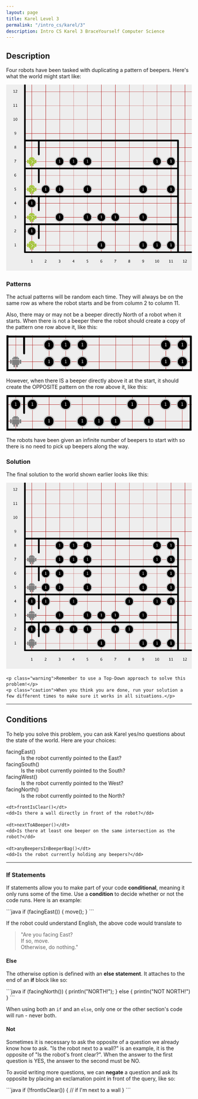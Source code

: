 ```yaml
---
layout: page
title: Karel Level 3
permalink: "/intro_cs/karel/3"
description: Intro CS Karel 3 BraceYourself Computer Science
---
```


<div class="karel content">
  <h2>Description</h2>
    <p>Four robots have been tasked with duplicating a pattern of beepers. Here's what the world might start like:</p>
    <img src="/public/img/karel/3/level_3-begin.png">
    <h3>Patterns</h3>
    <p>The actual patterns will be random each time. They will always be on the same row as where the robot starts and be from column 2 to column 11.</p>
    <p>Also, there may or may not be a beeper directly North of a robot when it starts. When there is not a beeper there the robot should create a copy of the pattern one row above it, like this:</p> 
    <img src="/public/img/karel/3/no_beeper.png">
    <p>However, when there IS a beeper directly above it at the start, it should create the OPPOSITE pattern on the row above it, like this:</p>
    <img src="/public/img/karel/3/beeper.png">
    <p class="caution">The robots have been given an infinite number of beepers to start with so there is no need to pick up beepers along the way.</p>
    <h3>Solution</h3>
    <p>The final solution to the world shown earlier looks like this:</p>
    <img src="/public/img/karel/3/level_3-end.png">

    <p class="warning">Remember to use a Top-Down approach to solve this problem!</p>
    <p class="caution">When you think you are done, run your solution a few different times to make sure it works in all situations.</p>

  <hr>

  <h2>Conditions</h2>
  <p>To help you solve this problem, you can ask Karel yes/no questions about the state of the world. Here are your choices:</p>
  <dl>
    <dt>facingEast()</dt>
    <dd>Is the robot currently pointed to the East?</dd>
    <dt>facingSouth()</dt>
    <dd>Is the robot currently pointed to the South?</dd>
    <dt>facingWest()</dt>
    <dd>Is the robot currently pointed to the West?</dd>
    <dt>facingNorth()</dt>
    <dd>Is the robot currently pointed to the North?</dd>
    
    <dt>frontIsClear()</dt>
    <dd>Is there a wall directly in front of the robot?</dd>
    
    <dt>nextToABeeper()</dt>
    <dd>Is there at least one beeper on the same intersection as the robot?</dd>
    
    <dt>anyBeepersInBeeperBag()</dt>
    <dd>Is the robot currently holding any beepers?</dd>
  </dl>

  <hr>

  <h3>If Statements</h3>
  <p>If statements allow you to make part of your code <strong>conditional</strong>, meaning it only runs some of the time. Use a <strong>condition</strong> to decide whether or not the code runs. Here is an example:</p>

<div class="code" markdown="1">
```java
if (facingEast()) {
  move();
}
```
</div>
    <p>If the robot could understand English, the above code would translate to </p>
    <blockquote>"Are you facing East?<br>If so, move.<br>Otherwise, do nothing."</blockquote>
    <h4>Else</h4>
    <p>The otherwise option is defined with an <strong>else statement</strong>. It attaches to the end of an <strong>if</strong> block like so:</p>
<div class="code" markdown="1">
```java
if (facingNorth()) {
  println("NORTH!");
} else {
  println("NOT NORTH!")
}
```
</div>
    <p>When using both an <code>if</code> and an <code>else</code>, only one or the other section's code will run - never both.</p>
    <h4>Not</h4>
    <p>Sometimes it is necessary to ask the opposite of a question we already know how to ask. "Is the robot next to a wall?" is an example, it is the opposite of "Is the robot's front clear?". When the answer to the first question is YES, the answer to the second must be NO.</p>
    <p>To avoid writing more questions, we can <strong>negate</strong> a question and ask its opposite by placing an exclamation point in front of the query, like so:</p>

<div class="code" markdown="1">
```java
if (!frontIsClear()) {
  // if I'm next to a wall
}
```
</div>
</div>